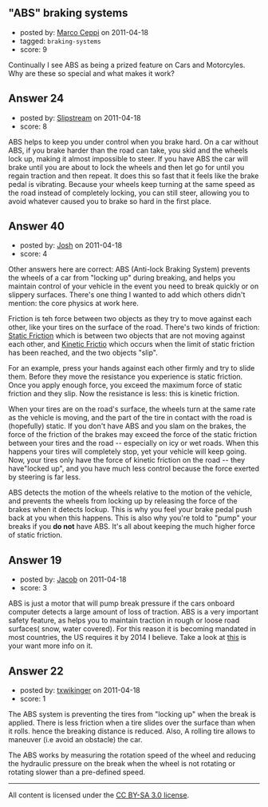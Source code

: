 ## "ABS" braking systems

- posted by: [Marco Ceppi](https://stackexchange.com/users/-1/14-marco-ceppi) on 2011-04-18
- tagged: `braking-systems`
- score: 9

Continually I see ABS as being a prized feature on Cars and Motorcyles. Why are these so special and what makes it work?


## Answer 24

- posted by: [Slipstream](https://stackexchange.com/users/-1/39-slipstream) on 2011-04-18
- score: 8

ABS helps to keep you under control when you brake hard. On a car without ABS, if you brake harder than the road can take, you skid and the wheels lock up, making it almost impossible to steer. If you have ABS the car will brake until you are about to lock the wheels and then let go for until you regain traction and then repeat. It does this so fast that it feels like the brake pedal is vibrating. Because your wheels keep turning at the same speed as the road instead of completely locking, you can still steer, allowing you to avoid whatever caused you to brake so hard in the first place.


## Answer 40

- posted by: [Josh](https://stackexchange.com/users/-1/20-josh) on 2011-04-18
- score: 4

Other answers here are correct: ABS (Anti-lock Braking System) prevents the wheels of a car from "locking up" during breaking, and helps you maintain control of your vehicle in the event you need to break quickly or on slippery surfaces. There's one thing I wanted to add which others didn't mention: the core physics at work here.

Friction is teh force between two objects as they try to move against each other, like your tires on the surface of the road. There's two kinds of friction: [Static Friction](http://en.wikipedia.org/wiki/Friction#Static_friction) which is between two objects that are not moving against each other, and [Kinetic Frictio](http://en.wikipedia.org/wiki/Friction#Kinetic_friction) which occurs when the limit of static friction has been reached, and the two objects "slip".

For an example, press your hands against each other firmly and try to slide them. Before they move the resistance you experience is static friction. Once you apply enough force, you exceed the maximum force of static friction and they slip. Now the resistance is less: this is kinetic friction.

When your tires are on the road's surface, the wheels turn at the same rate as the vehicle is moving, and the part of the tire in contact with the road is (hopefully) static. If you don't have ABS and you slam on the brakes, the force of the friction of the brakes may exceed the force of the static friction between your tires and the road -- especially on icy or wet roads. When this happens your tires will completely stop, yet your vehicle will keep going. Now, your tires only have the force of kinetic friction on the road -- they have"locked up", and you have much less control because the force exerted by steering is far less.

ABS detects the motion of the wheels relative to the motion of the vehicle, and prevents the wheels from locking up by releasing the force of the brakes when it detects lockup. This is why you feel your brake pedal push back at you when this happens. This is also why you're told to "pump" your breaks if you **do not** have ABS. It's all about keeping the much higher force of static friction.


## Answer 19

- posted by: [Jacob](https://stackexchange.com/users/-1/28-jacob) on 2011-04-18
- score: 3

<p>ABS is just a motor that will pump break pressure if the cars onboard computer detects a large amount of  loss of traction. ABS is a very important safety feature, as helps you to maintain traction in rough or loose road surfaces( snow, water covered). For this reason it is becoming mandated in most countries, the US requires it by 2014 I believe. Take a look at <a href="http://en.wikipedia.org/wiki/Anti-lock_braking_system" rel="nofollow">this</a> is your want more info on it.</p>



## Answer 22

- posted by: [txwikinger](https://stackexchange.com/users/-1/40-txwikinger) on 2011-04-18
- score: 1

The ABS system is preventing the tires from "locking up" when the break is applied. There is less friction when a tire slides over the surface than when it rolls. hence the breaking distance is reduced. Also, A rolling tire allows to maneuver (i.e avoid an obstacle) the car.

The ABS works by measuring the rotation speed of the wheel and reducing the hydraulic pressure on the break when the wheel is not rotating or rotating slower than a pre-defined speed.



---

All content is licensed under the [CC BY-SA 3.0 license](https://creativecommons.org/licenses/by-sa/3.0/).
